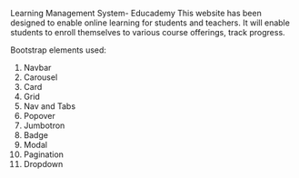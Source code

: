 Learning Management System- Educademy
This website has been designed to enable online learning for students and teachers.
It will enable students to enroll themselves to various course offerings, track progress.

Bootstrap elements used:
1. Navbar
2. Carousel
3. Card
4. Grid
5. Nav and Tabs
6. Popover
7. Jumbotron
8. Badge
9. Modal
10. Pagination
11. Dropdown
